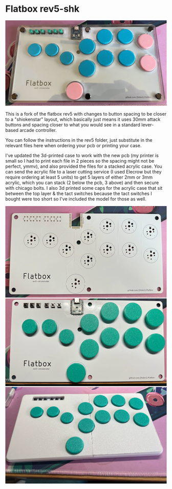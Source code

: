 # Flatbox rev5-shk

![Flatbox Shiokenstar in Stacked Acrylic Case](images/Flatbox-rev5-shk-acrylic.jpg)

This is a fork of the flatbox rev5 with changes to button spacing to be closer to a "shiokenstar" layout, which basically just means it uses 30mm attack buttons and spacing closer to what you would see in a standard lever-based arcade controller.

You can follow the instructions in the rev5 folder, just substitute in the relevant files here when ordering your pcb or printing your case.

I've updated the 3d-printed case to work with the new pcb (my printer is small so I had to print each file in 2 pieces so the spacing might not be perfect, ymmv), and also provided the files for a stacked acrylic case. You can send the acrylic file to a laser cutting service (I used Elecrow but they require ordering at least 5 units) to get 5 layers of either 2mm or 3mm acrylic, which you can stack (2 below the pcb, 3 above) and then secure with chicago bolts. I also 3d printed some caps for the acrylic case that sit between the top layer & the tact switches because the tact switches I bought were too short so I've included the model for those as well.

![Bare PCB](images/flatbox-rev5-shk-bare-pcb.jpg)
![PCB with Buttons & Rp2040 zero](images/flatbox-rev5-shk-pcb-buttons.jpg)
![3D Printed Case](images/flatbox-rev5-shk-3d-printed.jpg)
